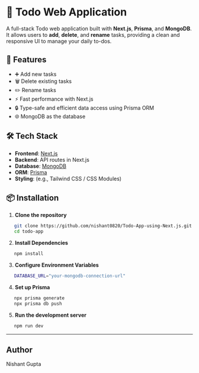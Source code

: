 # 📝 Todo Web Application

A full-stack Todo web application built with **Next.js**, **Prisma**, and **MongoDB**. It allows users to **add**, **delete**, and **rename** tasks, providing a clean and responsive UI to manage your daily to-dos.

## 🚀 Features

- ➕ Add new tasks
- 🗑️ Delete existing tasks
- ✏️ Rename tasks
- ⚡ Fast performance with Next.js
- 🔒 Type-safe and efficient data access using Prisma ORM
- 🌐 MongoDB as the database

## 🛠️ Tech Stack

- **Frontend**: [Next.js](https://nextjs.org/)
- **Backend**: API routes in Next.js
- **Database**: [MongoDB](https://www.mongodb.com/)
- **ORM**: [Prisma](https://www.prisma.io/)
- **Styling**: (e.g., Tailwind CSS / CSS Modules)

## 📦 Installation

1. **Clone the repository**
```bash
   git clone https://github.com/nishant0820/Todo-App-using-Next.js.git
   cd todo-app
```
2. **Install Dependencies**
```bash
   npm install
```
3. **Configure Environment Variables**
```bash
   DATABASE_URL="your-mongodb-connection-url"
```
4. **Set up Prisma**
```bash
   npx prisma generate
   npx prisma db push
```
5. **Run the development server**
```bash
   npm run dev
```

---

## Author
Nishant Gupta

